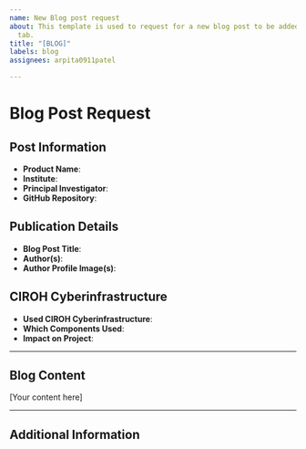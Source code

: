 ```yaml
---
name: New Blog post request
about: This template is used to request for a new blog post to be added to the Blog
  tab.
title: "[BLOG]"
labels: blog
assignees: arpita0911patel

---
```


# Blog Post Request

## Post Information
- **Product Name**: <!-- Name of the product or project being featured -->
- **Institute**: <!-- Name of the affiliated institute or organization -->
- **Principal Investigator**: <!-- Name of the PI or project lead -->
- **GitHub Repository**: <!-- URL to the relevant GitHub repository -->

## Publication Details
- **Blog Post Title**: <!-- Your proposed title -->
- **Author(s)**: <!-- Names of all contributing authors -->
- **Author Profile Image(s)**: <!-- Insert image URLs for each author -->

## CIROH Cyberinfrastructure
- **Used CIROH Cyberinfrastructure**: <!-- Yes/No -->
- **Which Components Used**: <!-- Specify which CIROH cyberinfrastructure components were utilized -->
- **Impact on Project**: <!-- Briefly describe how CIROH cyberinfrastructure benefited the project -->

---

## Blog Content

<!-- Write your complete blog post content below this line. You may use Markdown formatting for:
- Headers (# for main headers, ## for subheaders)
- **Bold text** for emphasis
- *Italic text* for secondary emphasis
- Bulleted lists (like this one)
- Numbered lists (1. 2. 3.)
- [Links](https://example.com)
- ![Images](image-url.jpg) with alt text
- `code snippets` or ```code blocks```
-->

[Your content here]

---

## Additional Information
<!-- Any other relevant information, such as preferred publication date, related posts, etc. -->
